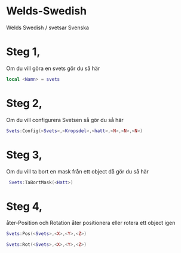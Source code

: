 # Welds-Swedish
Welds Swedish / svetsar Svenska

# Steg 1, 
Om du vill göra en svets gör du så här
```lua
local <Namn> = svets
```
# Steg 2, 
Om du vill configurera Svetsen så gör du så här
```lua
Svets:Config(<Svets>,<Kropsdel>,<hatt>,<N>,<N>,<N>)
```
# Steg 3,
Om du vill ta bort en mask från ett object då gör du så här
```lua
 Svets:TaBortMask(<Hatt>)
```
# Steg 4, 
åter-Position och Rotation åter positionera eller rotera ett object igen
```lua
Svets:Pos(<Svets>,<X>,<Y>,<Z>)

Svets:Rot(<Svets>,<X>,<Y>,<Z>)
```
